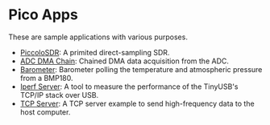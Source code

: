 # Pico Apps
These are sample applications with various purposes.

- [PiccoloSDR](/apps/piccolosdr): A primited direct-sampling SDR.
- [ADC DMA Chain](/apps/adc_dma_chain): Chained DMA data acquisition from the ADC.
- [Barometer](/apps/barometer): Barometer polling the temperature and atmospheric pressure from a BMP180.
- [Iperf Server](/apps/iperf_server): A tool to measure the performance of the TinyUSB's TCP/IP stack over USB.
- [TCP Server](/apps/tcp_server): A TCP server example to send high-frequency data to the host computer.